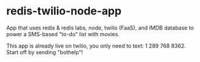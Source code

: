 # redis-twilio-node-app
App that uses redis &amp; redis labs, node, twilio (FaaS), and IMDB database to power a SMS-based "to-do" list with movies.

 This app is already live on twilio, you only need to text: 1 289 768 8362. Start off by sending "bothelp"!
